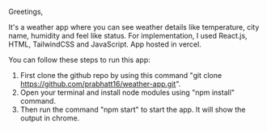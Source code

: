 Greetings,

It's a weather app where you can see weather details like temperature, city name, humidity and feel like status. For implementation, I used React.js, HTML, TailwindCSS and JavaScript. App hosted in vercel.

You can follow these steps to run this app:

1. First clone the github repo by using this command "git clone https://github.com/prabhatt16/weather-app.git". 
2. Open your terminal and install node modules using "npm install" command.
3. Then run the command "npm start" to start the app. It will show the output in chrome.